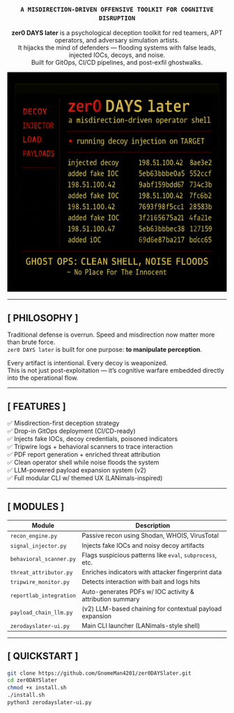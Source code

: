 <h3 align="center"><code>A MISDIRECTION-DRIVEN OFFENSIVE TOOLKIT FOR COGNITIVE DISRUPTION</code></h3>

<p align="center">
  <b>zer0 DAYS later</b> is a psychological deception toolkit for red teamers, APT operators, and adversary simulation artists.<br>
  It hijacks the mind of defenders — flooding systems with false leads, injected IOCs, decoys, and noise.<br>
  Built for GitOps, CI/CD pipelines, and post-exfil ghostwalks.
</p>

<p align="center">
  <img src="assets/zer0dayslater_promo2.png" width="700">
</p>

---

## [ PHILOSOPHY ]

Traditional defense is overrun. Speed and misdirection now matter more than brute force.  
`zer0 DAYS later` is built for one purpose: **to manipulate perception**.

Every artifact is intentional. Every decoy is weaponized.  
This is not just post-exploitation — it’s cognitive warfare embedded directly into the operational flow.

---

## [ FEATURES ]

✅ Misdirection-first deception strategy  
✅ Drop-in GitOps deployment (CI/CD-ready)  
✅ Injects fake IOCs, decoy credentials, poisoned indicators  
✅ Tripwire logs + behavioral scanners to trace interaction  
✅ PDF report generation + enriched threat attribution  
✅ Clean operator shell while noise floods the system  
✅ LLM-powered payload expansion system (v2)  
✅ Full modular CLI w/ themed UX (LANimals-inspired)  

---

## [ MODULES ]

| Module                  | Description                                                  |
|-------------------------|--------------------------------------------------------------|
| `recon_engine.py`       | Passive recon using Shodan, WHOIS, VirusTotal               |
| `signal_injector.py`    | Injects fake IOCs and noisy decoy artifacts                  |
| `behavioral_scanner.py` | Flags suspicious patterns like `eval`, `subprocess`, etc.    |
| `threat_attributor.py`  | Enriches indicators with attacker fingerprint data           |
| `tripwire_monitor.py`   | Detects interaction with bait and logs hits                  |
| `reportlab_integration` | Auto-generates PDFs w/ IOC activity & attribution summary    |
| `payload_chain_llm.py`  | (v2) LLM-based chaining for contextual payload expansion     |
| `zerodayslater-ui.py`   | Main CLI launcher (LANimals-style shell)                     |

---

## [ QUICKSTART ]

```bash
git clone https://github.com/GnomeMan4201/zer0DAYSlater.git
cd zer0DAYSlater
chmod +x install.sh
./install.sh
python3 zerodayslater-ui.py
